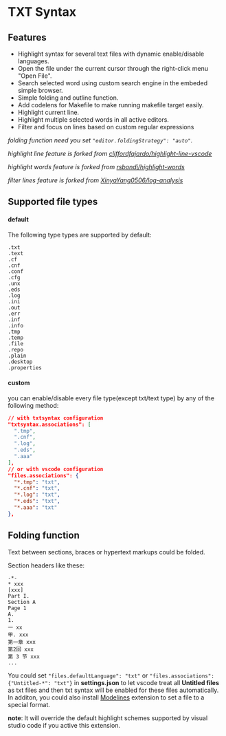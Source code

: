 # TXT Syntax

## Features

- Highlight syntax for several text files with dynamic enable/disable languages.
- Open the file under the current cursor through the right-click menu "Open File".
- Search selected word using custom search engine in the embeded simple browser.
- Simple folding and outline function.
- Add codelens for Makefile to make running makefile target easily.
- Highlight current line.
- Highlight multiple selected words in all active editors.
- Filter and focus on lines based on custom regular expressions

*folding function need you set `"editor.foldingStrategy": "auto"`.*

*highlight line feature is forked from [cliffordfajardo/highlight-line-vscode](https://github.com/cliffordfajardo/highlight-line-vscode)*

*highlight words feature is forked from [rsbondi/highlight-words](https://github.com/rsbondi/highlight-words)*

*filter lines feature is forked from [XinyaYang0506/log-analysis](https://github.com/XinyaYang0506/log-analysis)*

## Supported file types

#### default

The following type types are supported by default:

```
.txt
.text
.cf
.cnf
.conf
.cfg
.unx
.eds
.log
.ini
.out
.err
.inf
.info
.tmp
.temp
.file
.repo
.plain
.desktop
.properties
```

#### custom

you can enable/disable every file type(except txt/text type) by any of the following method:

```json
// with txtsyntax configuration
"txtsyntax.associations": [
  ".tmp",
  ".cnf",
  ".log",
  ".eds",
  ".aaa"
],
// or with vscode configuration
"files.associations": {
  "*.tmp": "txt",
  "*.cnf": "txt",
  "*.log": "txt",
  "*.eds": "txt",
  "*.aaa": "txt"
},
```

## Folding function

Text between sections, braces or hypertext markups could be folded.

Section headers like these:

```
-*-
* xxx
[xxx]
Part I.
Section A
Page 1
A. 
1. 
一 xx
甲. xxx
第一章 xxx
第2回 xxx
第 3 节 xxx
...
```

You could set `"files.defaultLanguage": "txt"` or `"files.associations": {"Untitled-*": "txt"}` in **settings.json** to let vscode treat all **Untitled files** as txt files and then txt syntax will be enabled for these files automatically.
In additon, you could also install [Modelines](https://marketplace.visualstudio.com/items?itemName=chrislajoie.vscode-modelines) extension to set a file to a special format.

**note**: It will override the default highlight schemes supported by visual studio code if you active this extension.
